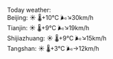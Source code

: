 Today weather:  
Beijing: ☀️ 🌡️+10°C 🌬️↘30km/h  
Tianjin: ☀️ 🌡️+9°C 🌬️↘19km/h  
Shijiazhuang: ☀️ 🌡️+9°C 🌬️↘15km/h  
Tangshan: ☀️ 🌡️+3°C 🌬️→12km/h  
